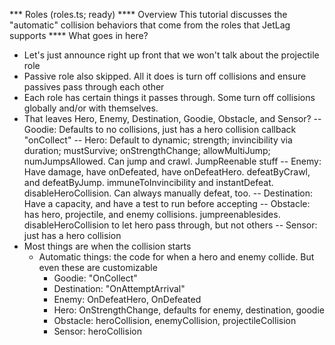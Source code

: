 *** Roles (roles.ts; ready)
**** Overview
This tutorial discusses the "automatic" collision behaviors that come from
the roles that JetLag supports
**** What goes in here?
- Let's just announce right up front that we won't talk about the projectile
  role
- Passive role also skipped.  All it does is turn off collisions and ensure
  passives pass through each other
- Each role has certain things it passes through.  Some turn off collisions
  globally and/or with themselves.
- That leaves Hero, Enemy, Destination, Goodie, Obstacle, and Sensor?
-- Goodie: Defaults to no collisions, just has a hero collision callback
   "onCollect"
-- Hero: Default to dynamic; strength; invincibility via duration;
   mustSurvive; onStrengthChange; allowMultiJump; numJumpsAllowed.  Can jump
   and crawl.  JumpReenable stuff
-- Enemy: Have damage, have onDefeated, have onDefeatHero.  defeatByCrawl,
   and defeatByJump.  immuneToInvincibility and instantDefeat.
   disableHeroCollision.  Can always manually defeat, too.
-- Destination: Have a capacity, and have a test to run before accepting
-- Obstacle: has hero, projectile, and enemy collisions.  jumpreenablesides.
   disableHeroCollision to let hero pass through, but not others
-- Sensor: just has a hero collision
- Most things are when the collision starts
  - Automatic things: the code for when a hero and enemy collide.  But even
    these are customizable
    - Goodie: "OnCollect"
    - Destination: "OnAttemptArrival"
    - Enemy: OnDefeatHero, OnDefeated
    - Hero: OnStrengthChange, defaults for enemy, destination, goodie
    - Obstacle: heroCollision, enemyCollision, projectileCollision
    - Sensor: heroCollision

